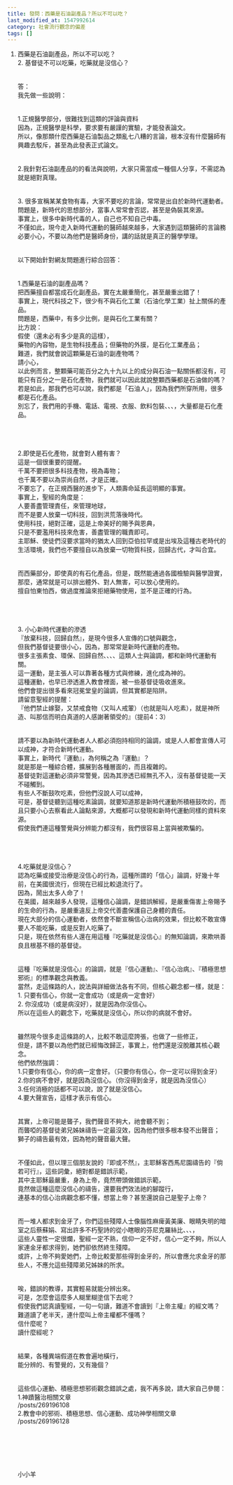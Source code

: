 ```yaml
---
title: 發問：西藥是石油副產品？所以不可以吃？
last_modified_at: 1547992614
category: 社會流行觀念的偏差
tags: []
---
```


1.	西藥是石油副產品，所以不可以吃？<br>2.	基督徒不可以吃藥，吃藥就是沒信心？<br><!--more--><br><br>答：<br>我先做一些說明：<br> <br><br>1.正規醫學部分，很難找到這類的評論與資料<br>因為，正規醫學是科學，要求要有嚴謹的實驗，才能發表論文。<br>所以，像那類什麼西藥是石油製品之類亂七八糟的言論，根本沒有什麼醫師有興趣去駁斥，甚至為此發表正式論文。<br> <br><br>2.我針對石油副產品的的看法與說明，大家只需當成一種個人分享，不需認為就是絕對真理。<br> <br><br>3. 很多宣稱某某食物有毒，大家不要吃的言論，常常是出自於新時代運動者。<br>問題是，新時代的思想部分，當事人常常會否認，甚至是偽裝其來源。<br>事實上，很多中新時代毒的人，自己也不知自己中毒。<br>不僅如此，現今走入新時代運動的醫師越來越多，大家遇到這類醫師的言論務必要小心，不要以為他們是醫師身份，講的話就是真正的醫學學理。<br><br> <br>以下開始針對網友問題進行綜合回答：<br> <br><br>1.西藥是石油的副產品嗎？<br>把西藥擅自都當成石化副產品，實在太嚴重簡化，甚至嚴重出錯了！<br>事實上，現代科技之下，很少有不與石化工業（石油化學工業）扯上關係的產品。<br>問題是，西藥中，有多少比例，是與石化工業有關？<br>比方說：<br>假使（還未必有多少是真的這樣），<br>藥物的內容物，是生物科技產品；但藥物的外膜，是石化工業產品；<br>難道，我們就會說這顆藥是石油的副產物嗎？<br>請小心，<br>以此例而言，整顆藥可能百分之九十九以上的成分與石油一點關係都沒有，可能只有百分之一是石化產物，我們就可以因此就說整顆西藥都是石油做的嗎？<br>若是如此，那我們也可以說，我們都是「石油人」，因為我們所穿所用，很多都是石化產品。<br>別忘了，我們用的手機、電話、電視、衣服、飲料包裝、、、，大量都是石化產品。<br> <br><br><br><br>2.即使是石化產物，就會對人體有害？<br>這是一個很重要的提醒。<br>千萬不要把很多科技產物，視為毒物；<br>也千萬不要以為崇尚自然，才是正確。<br>不要忘了，在正規西醫的進步下，人類壽命延長這明顯的事實。<br>事實上，聖經的角度是：<br>人要善盡管理責任，來管理地球，<br>而不是要人放棄一切科技，回到洪荒落後時代。<br>使用科技，絕對正確，這是上帝美好的賜予與恩典，<br>只是不要濫用科技來危害，善盡管理的職責即可。<br>主耶穌、使徒們沒要求當時的猶太人回到亞伯拉罕或是出埃及這種古老時代的生活環境，我們也不要擅自以為放棄一切物質科技，回歸古代，才叫合宜。<br><br><br>而西藥部分，即使真的有石化產品，但是，既然能通過各國檢驗與醫學證實，<br>那麼，通常就是可以排出體外、對人無害，可以放心使用的。<br>擅自怕東怕西，做過度推論來拒絕藥物使用，並不是正確的行為。<br><br> <br><br><br>3.	小心新時代運動的滲透<br>『放棄科技，回歸自然』，是現今很多人宣傳的口號與觀念，<br>但我們基督徒要很小心，因為，那常常是新時代運動的產物。<br>很多主張素食、環保、回歸自然、、、、這類人士與論調，都和新時代運動有關。<br>這一運動，是主張人可以靠著各種方式與修練，進化成為神的。<br>這種運動，也早已滲透進入教會裡面，被一些基督徒吸收進來。<br>他們會提出很多看來冠冕堂皇的論調，但其實都是陷阱。<br>請留意聖經的提醒：<br>『他們禁止嫁娶，又禁戒食物（又叫人戒葷）（也就是叫人吃素），就是神所造、叫那信而明白真道的人感謝著領受的』（提前4：3）<br><br><br>請不要以為新時代運動者人人都必須抱持相同的論調，或是人人都會宣傳人可以成神，才符合新時代運動。<br>事實上，新時代『運動』，為何稱之為『運動』？<br>就是那是一種綜合體，擴展到各種層面的，而且複雜的。<br>基督徒對這運動必須非常警覺，因為其滲透已經無孔不入，沒有基督徒能一天不碰觸到。<br>有些人不斷鼓吹吃素，但他們沒說人可以成神，<br>可是，基督徒聽到這種吃素論調，就要知道那是新時代運動所積極鼓吹的，而且只要小心去察看此人論點來源，大概都可以發現和新時代運動同樣的資料來源。<br>假使我們連這種警覺與分辨能力都沒有，我們很容易上當與被欺騙的。<br><br><br><br><br>4.吃藥就是沒信心？<br>認為吃藥或接受治療是沒信心的行為，這種所謂的「信心」論調，好幾十年前，在美國很流行，但現在已經比較退流行了。<br>因為，鬧出太多人命了！<br>在美國，越來越多人發現，這種信心論調，是錯誤解經，是嚴重傷害上帝賜予的生命的行為，是嚴重違反上帝交代善盡保護自己身體的責任。<br>現在大部分的信心運動者，依然會不斷宣稱信心治病的效果，但比較不敢宣傳要人不能吃藥，或是反對人吃藥了。<br>只是，現在依然有些人還在用這種『吃藥就是沒信心』的無知論調，來欺哄善良且根基不穩的基督徒。<br><br><br>這種『吃藥就是沒信心』的論調，就是『信心運動』、『信心治病』、『積極思想邪術』的標準觀念與教義。<br>當然，走這條路的人，說法與詳細做法各有不同，但核心觀念都一樣，就是：<br>1.	只要有信心，你就一定會成功（或是病一定會好）<br>2.	你沒成功（或是病沒好），就是因為你沒信心。<br>所以在這些人的觀念下，吃藥就是沒信心，所以你的病就不會好。<br><br><br>雖然現今很多走這條路的人，比較不敢這麼誇張，也做了一些修正，<br>但是，請不要以為他們就已經悔改歸正，事實上，他們還是沒脫離其核心觀念。<br>他們依然強調：<br>1.只要你有信心，你的病一定會好。（只要你有信心，你一定可以得到金牙）<br>2.你的病不會好，就是因為沒信心。（你沒得到金牙，就是因為沒信心）<br>3.任何消極的話都不可以說，說了就是沒信心。<br>4.要大聲宣告，這樣才表示有信心。<br><br><br>其實，上帝可能是聾子，我們聲音不夠大，祂會聽不到；<br>而聾啞的基督徒弟兄姊妹禱告一定最沒效，因為他們很多根本發不出聲音；<br>獅子的禱告最有效，因為牠的聲音最大聲。<br><br><br>不僅如此，但以理三個朋友說的『即或不然』，主耶穌客西馬尼園禱告的『倘若可行』，這些詞彙，絕對都是錯誤示範，<br>其中主耶穌最嚴重，身為上帝，竟然帶頭做錯誤示範，<br>竟然做這種這麼沒信心的禱告，還要我們效法祂的腳蹤行，<br>連基本的信心治病觀念都不懂，想當上帝？甚至還說自己是聖子上帝？<br><br><br>而一堆人都求到金牙了，你們這些殘障人士像腦性麻痺黃美廉、眼睛失明的暗室之后蔡蘇娟、寫出許多不朽聖詩的從小瞎眼的芬尼克羅絲比、、、，<br>這些人靈性一定很爛，聖經一定不熟，信仰一定不好，信心一定不夠，所以人家連金牙都求得到，她們卻依然終生殘障。<br>或許，上帝不夠愛她們，上帝比較愛那些得到金牙的，所以會應允求金牙的那些人，不應允這些殘障弟兄姊妹的所求。<br><br><br>唉，錯誤的教導，其實輕易就能分辨出來。<br>可是，怎麼會這麼多人糊里糊塗信下去呢？<br>假使我們認真讀聖經，一句一句讀，難道不會讀到『上帝主權』的經文嗎？<br>難道讀了老半天，連什麼叫上帝主權都不懂嗎？<br>信什麼呢？<br>讀什麼經呢？<br><br><br>結果，各種異端假道在教會遍地橫行，<br>能分辨的、有警覺的，又有幾個？<br><br><br>這些信心運動、積極思想邪術觀念錯誤之處，我不再多說，請大家自己參閱：<br>1.神蹟醫治相關文章<br>/posts/269196108<br>2.教會中的邪術、積極思想、信心運動、成功神學相關文章<br>/posts/269196128<br><br><br><br><br><br><br>小小羊<br><br>
